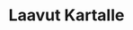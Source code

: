 ---
title: Laavut Kartalle
ext_link: https://itunes.apple.com/us/app/laavut-kartalle/id1137134579?ls=1&mt=8
---